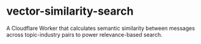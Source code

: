 # vector-similarity-search
A Cloudflare Worker that calculates semantic similarity between messages across topic-industry pairs to power relevance-based search.
